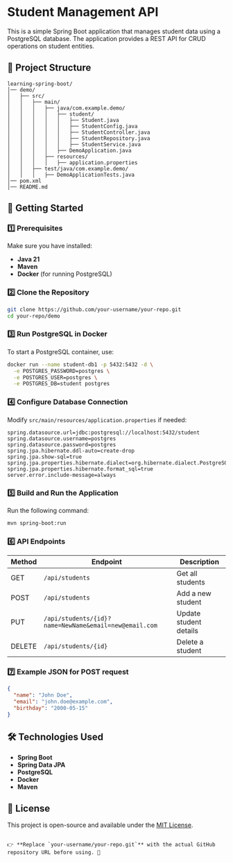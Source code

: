 # Student Management API

This is a simple Spring Boot application that manages student data using a PostgreSQL database. The application provides a REST API for CRUD operations on student entities.

## 📂 Project Structure
```
learning-spring-boot/
│── demo/
│   ├── src/
│   │   ├── main/
│   │   │   ├── java/com.example.demo/
│   │   │   │   ├── student/
│   │   │   │   │   ├── Student.java
│   │   │   │   │   ├── StudentConfig.java
│   │   │   │   │   ├── StudentController.java
│   │   │   │   │   ├── StudentRepository.java
│   │   │   │   │   ├── StudentService.java
│   │   │   │   ├── DemoApplication.java
│   │   │   ├── resources/
│   │   │   │   ├── application.properties
│   │   ├── test/java/com.example.demo/
│   │   │   ├── DemoApplicationTests.java
│── pom.xml
│── README.md
```

## 🚀 Getting Started

### 1️⃣ Prerequisites
Make sure you have installed:
- **Java 21**
- **Maven**
- **Docker** (for running PostgreSQL)

### 2️⃣ Clone the Repository
```bash
git clone https://github.com/your-username/your-repo.git
cd your-repo/demo
```

### 3️⃣ Run PostgreSQL in Docker
To start a PostgreSQL container, use:
```bash
docker run --name student-db1 -p 5432:5432 -d \
  -e POSTGRES_PASSWORD=postgres \
  -e POSTGRES_USER=postgres \
  -e POSTGRES_DB=student postgres
```

### 4️⃣ Configure Database Connection
Modify `src/main/resources/application.properties` if needed:
```properties
spring.datasource.url=jdbc:postgresql://localhost:5432/student
spring.datasource.username=postgres
spring.datasource.password=postgres
spring.jpa.hibernate.ddl-auto=create-drop
spring.jpa.show-sql=true
spring.jpa.properties.hibernate.dialect=org.hibernate.dialect.PostgreSQLDialect
spring.jpa.properties.hibernate.format_sql=true
server.error.include-message=always
```

### 5️⃣ Build and Run the Application
Run the following command:
```bash
mvn spring-boot:run
```

### 6️⃣ API Endpoints
| Method | Endpoint | Description |
|--------|---------|------------|
| GET | `/api/students` | Get all students |
| POST | `/api/students` | Add a new student |
| PUT | `/api/students/{id}?name=NewName&email=new@email.com` | Update student details |
| DELETE | `/api/students/{id}` | Delete a student |

### 7️⃣ Example JSON for POST request
```json
{
  "name": "John Doe",
  "email": "john.doe@example.com",
  "birthday": "2000-05-15"
}
```

## 🛠 Technologies Used
- **Spring Boot**
- **Spring Data JPA**
- **PostgreSQL**
- **Docker**
- **Maven**

## 📜 License
This project is open-source and available under the [MIT License](LICENSE).
```

👉 **Replace `your-username/your-repo.git`** with the actual GitHub repository URL before using. 🚀
